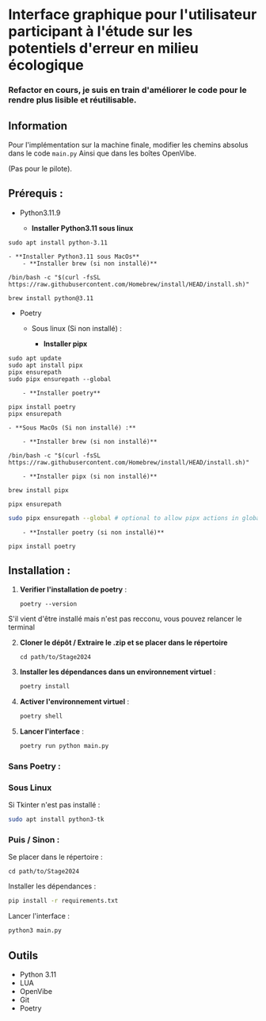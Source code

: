# Interface graphique pour l'utilisateur participant à l'étude sur les potentiels d'erreur en milieu écologique

### Refactor en cours,  je suis en train d'améliorer le code pour le rendre plus lisible et réutilisable.


## Information

Pour l'implémentation sur la machine finale, modifier les chemins absolus dans le code `main.py` 
Ainsi que dans les boîtes OpenVibe.

(Pas pour le pilote).

## Prérequis :

- Python3.11.9

    - **Installer Python3.11 sous linux**
```shell
sudo apt install python-3.11
```

    - **Installer Python3.11 sous MacOs**
        - **Installer brew (si non installé)**

```shell
/bin/bash -c "$(curl -fsSL https://raw.githubusercontent.com/Homebrew/install/HEAD/install.sh)"
```
```shell
brew install python@3.11
```

- Poetry

    - Sous linux (Si non installé) :


        - **Installer pipx**
```shell
sudo apt update
sudo apt install pipx
pipx ensurepath
sudo pipx ensurepath --global
```
        - **Installer poetry**
```shell
pipx install poetry
pipx ensurepath
```


    - **Sous MacOs (Si non installé) :**
    
        - **Installer brew (si non installé)**

```shell
/bin/bash -c "$(curl -fsSL https://raw.githubusercontent.com/Homebrew/install/HEAD/install.sh)"
```

        - **Installer pipx (si non installé)**

```shell
brew install pipx
```
```shell
pipx ensurepath
```
```sh
sudo pipx ensurepath --global # optional to allow pipx actions in global scope. See "Global installation" section below.
```
        - **Installer poetry (si non installé)**

```shell
pipx install poetry
```

## Installation :


1. **Verifier l'installation de poetry** :

    ```
    poetry --version
    ```

S'il vient d'être installé mais n'est pas recconu, vous pouvez relancer le terminal 


2. **Cloner le dépôt / Extraire le .zip et se placer dans le répertoire** 

    ```
    cd path/to/Stage2024
    ```



3. **Installer les dépendances dans un environnement virtuel** :

    ```sh
    poetry install
    ```

4. **Activer l'environnement virtuel** :

    ```sh
    poetry shell
    ```

5. **Lancer l'interface** :

    ```sh
    poetry run python main.py
    ```

    
### Sans Poetry :

### Sous Linux

Si Tkinter n'est pas installé :

```sh
sudo apt install python3-tk
```

### Puis / Sinon :

Se placer dans le répertoire :

```
cd path/to/Stage2024
```
Installer les dépendances :

```sh
pip install -r requirements.txt
```

Lancer l'interface :

```sh
python3 main.py
```

## Outils

- Python 3.11
- LUA
- OpenVibe
- Git
- Poetry
